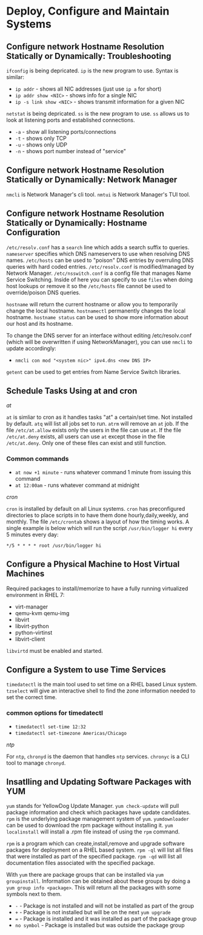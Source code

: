 # Deploy, Configure and Maintain Systems

## Configure network Hostname Resolution Statically or Dynamically: Troubleshooting 
`ifconfig` is being depricated. `ip` is the new program to use. Syntax is similar:

* `ip addr` - shows all NIC addresses (just use `ip a` for short)
* `ip addr show <NIC>` - shows info for a single NIC
* `ip -s link show <NIC>` - shows transmit information for a given NIC

`netstat` is being depricated. `ss` is the new program to use. `ss` allows us to look at listening ports and established connections. 

* `-a` - show all listening ports/connections
* `-t` - shows only TCP
* `-u` - shows only UDP
* `-n` - shows port number instead of "service"

## Configure network Hostname Resolution Statically or Dynamically: Network Manager

`nmcli` is Network Manager's cli tool. `nmtui` is Network Manager's TUI tool. 

## Configure network Hostname Resolution Statically or Dynamically: Hostname Configuration

`/etc/resolv.conf` has a `search` line which adds a search suffix to queries. `nameserver` specifies which DNS nameservers to use when resolving DNS names. `/etc/hosts` can be used to "poison" DNS entries by overruling DNS queries with hard coded entries. `/etc/resolv.conf` is modified/managed by Network Manager. `/etc/nsswitch.conf` is a config file that manages Name Service Switching. Inside of here you can specify to use `files` when doing host lookups or remove it so the `/etc/hosts` file cannot be used to override/poison DNS queries.

`hostname` will return the current hostname or allow you to temporarily change the local hostname. `hostnamectl` permanently changes the local hostname. `hostname status` can be used to show more information about our host and its hostname.

To change the DNS server for an interface without editing /etc/resolv.conf (which will be overwritten if using NetworkManager), you can use `nmcli` to update accordingly:

* `nmcli con mod "<system nic>" ipv4.dns <new DNS IP>`

`getent` can be used to get entries from Name Service Switch libraries.

## Schedule Tasks Using at and cron

*at*

`at` is simliar to cron as it handles tasks "at" a certain/set time. Not installed by default. `atq` will list all jobs set to run. `atrm` will remove an `at` job. If the file `/etc/at.allow` exists only the users in the file can use `at`. If the file `/etc/at.deny` exists, all users can use `at` except those in the file `/etc/at.deny`. Only one of these files can exist and still function.

### Common commands

* `at now +1 minute` - runs whatever command 1 minute from issuing this command
* `at 12:00am` - runs whatever command at midnight

*cron*

`cron` is installed by default on all Linux systems. `cron` has preconfigured directories to place scripts in to have them done hourly,daily,weekly, and monthly. The file `/etc/crontab` shows a layout of how the timing works. A single example is below which will run the script `/usr/bin/logger hi` every 5 minutes every day:

`*/5 * * * * root /usr/bin/logger hi`

## Configure a Physical Machine to Host Virtual Machines

Required packages to install/memorize to have a fully running virtualized environment in RHEL 7:

* virt-manager
* qemu-kvm qemu-img
* libvirt
* libvirt-python
* python-virtinst
* libvirt-client

`libvirtd` must be enabled and started. 

## Configure a System to use Time Services

`timedatectl` is the main tool used to set time on a RHEL based Linux system. `tzselect` will give an interactive shell to find the zone information needed to set the correct time. 

### common options for timedatectl

* `timedatectl set-time 12:32`
* `timedatectl set-timezone Americas/Chicago`

*ntp*

For `ntp`, `chronyd` is the daemon that handles `ntp` services. `chronyc` is a CLI tool to manage `chronyd`.

## Insatlling and Updating Software Packages with YUM

`yum` stands for YellowDog Update Manager. `yum check-update` will pull package information and check which packages have update candidates. `rpm` is the underlying package management system of `yum`. `yumdownloader` can be used to download the rpm package without installing it. `yum localinstall` will install a .rpm file instead of using the `rpm` command. 

`rpm` is a program which can create,install,remove and upgrade software packages for deployment on a RHEL based system.  `rpm -ql` will list all files that were installed as part of the specified package. `rpm -qd` will list all documentation files associated with the specified package.

With `yum` there are package groups that can be installed via `yum groupinstall`. Information can be obtained about these groups by doing a `yum group info <package>`. This will return all the packages with some symbols next to them. 

* `-` - Package is not installed and will not be installed as part of the group
* `+` - Package is not installed but will be on the next `yum upgrade`
* `=` - Package is installed and it was installed as part of the package group
* `no symbol` - Package is installed but was outside the package group
